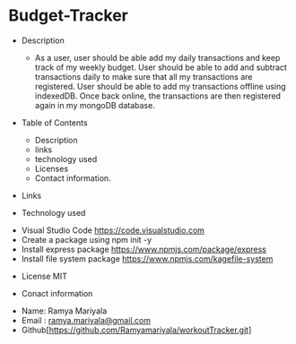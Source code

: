 # Budget-Tracker
* Description 
    - As a user, user should be able add my daily transactions and keep track of my weekly budget. User should be able to add and subtract transactions daily to make sure that all my transactions are registered. User should be able to add my transactions offline using indexedDB. Once back online, the transactions are then registered again in my mongoDB database.

* Table of Contents
  - Description
  - links
  - technology used
  - Licenses
  - Contact information.

* Links
* Technology used
 - Visual Studio Code https://code.visualstudio.com
 - Create a package using npm init -y
 - Install express package https://www.npmjs.com/package/express
 - Install file system package https://www.npmjs.com/kagefile-system     

 * License
 MIT
 
* Conact information 
 - Name: Ramya Mariyala
 - Email : ramya.mariyala@gmail.com
 - Github[https://github.com/Ramyamariyala/workoutTracker.git]